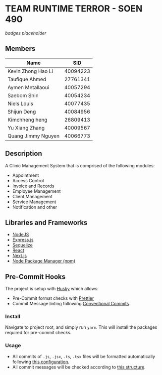 # TEAM RUNTIME TERROR - SOEN 490

_badges placeholder_

## Members

| Name               | SID      |
| ------------------ | -------- |
| Kevin Zhong Hao Li | 40094223 |
| Taufique Ahmed     | 27761341 |
| Aymen Metallaoui   | 40057294 |
| Saebom Shin        | 40054234 |
| Niels Louis        | 40077435 |
| Shijun Deng        | 40084956 |
| Kimchheng heng     | 26809413 |
| Yu Xiang Zhang     | 40009567 |
| Quang Jimmy Nguyen | 40066773 |

## Description

A Clinic Management System that is comprised of the following modules:

- Appointment
- Access Control
- Invoice and Records
- Employee Management
- Client Management
- Service Management
- Notification and other

## Libraries and Frameworks

- [NodeJS](https://nodejs.org/)
- [Express.js](http://expressjs.com/)
- [Sequelize](https://sequelize.org/)
- [React](https://reactjs.org/)
- [Next.js](https://nextjs.org/)
- [Node Package Manager (npm)](https://www.npmjs.com/)

## Pre-Commit Hooks

The project is setup with [Husky](https://github.com/typicode/husky) which allows:

- Pre-Commit format checks with [Prettier](https://prettier.io/docs/en/install.html#git-hooks)
- Commit Message linting following [Conventional Commits](https://www.conventionalcommits.org/en/v1.0.0/#summary)

### Install

Navigate to project root, and simply run `yarn`. This will install the packages required for pre-commit checks.

### Usage

- All commits of `.js`, `.jsx`, `.ts`, `.tsx` files will be formatted automatically following [this configuration](./.prettierrc).
- All commit messages will be checked according to [this structure](https://www.conventionalcommits.org/en/v1.0.0/#summary).
